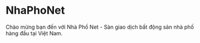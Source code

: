 # NhaPhoNet

Chào mừng bạn đến với Nhà Phố Net - Sàn giao dịch bất động sản nhà phố hàng đầu tại Việt Nam.

